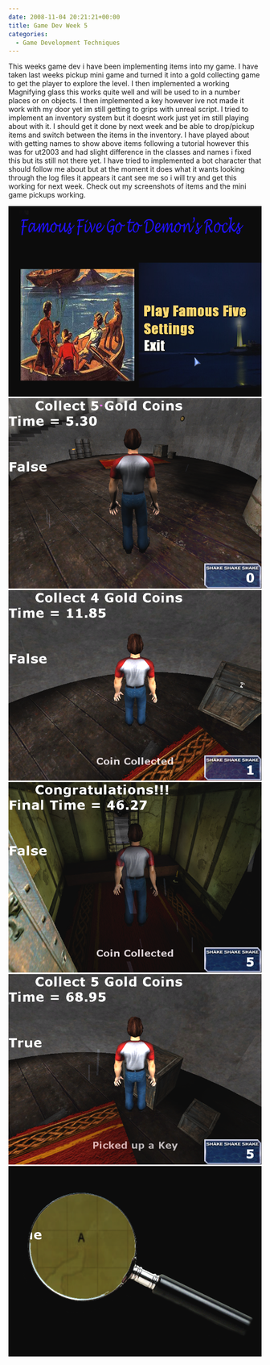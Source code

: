```yaml
---
date: 2008-11-04 20:21:21+00:00
title: Game Dev Week 5
categories:
  - Game Development Techniques
---
```


This weeks game dev i have been implementing items into my game. I have taken last weeks pickup mini game and turned it into a gold collecting game to get the player to explore the level. I then implemented a working Magnifying glass this works quite well and will be used to in a number places or on objects. I then implemented a key however ive not made it work with my door yet im still getting to grips with unreal script. I tried to implement an inventory system but it doesnt work just yet im still playing about with it. I should get it done by next week and be able to drop/pickup items and switch between the items in the inventory. I have played about with getting names to show above items following a tutorial however this was for ut2003 and had slight difference in the classes and names i fixed this but its still not there yet. I have tried to implemented a bot character that should follow me about but at the moment it does what it wants looking through the log files it appears it cant see me so i will try and get this working for next week. Check out my screenshots of items and the mini game pickups working.

[![](/assets/images/UT20042008-11-0419-53-08-59.png)](/assets/images/UT20042008-11-0419-53-08-59.png)[![](/assets/images/UT20042008-11-0419-53-39-06.png)](/assets/images/UT20042008-11-0419-53-39-06.png)[![](/assets/images/UT20042008-11-0419-53-45-01.png)](/assets/images/UT20042008-11-0419-53-45-01.png)[![](/assets/images/UT20042008-11-0419-54-17-06.png)](/assets/images/UT20042008-11-0419-54-17-06.png)[![](/assets/images/UT20042008-11-0419-54-36-92.png)](/assets/images/UT20042008-11-0419-54-36-92.png)[![](/assets/images/UT20042008-11-0419-55-20-01.png)](/assets/images/UT20042008-11-0419-55-20-01.png)

